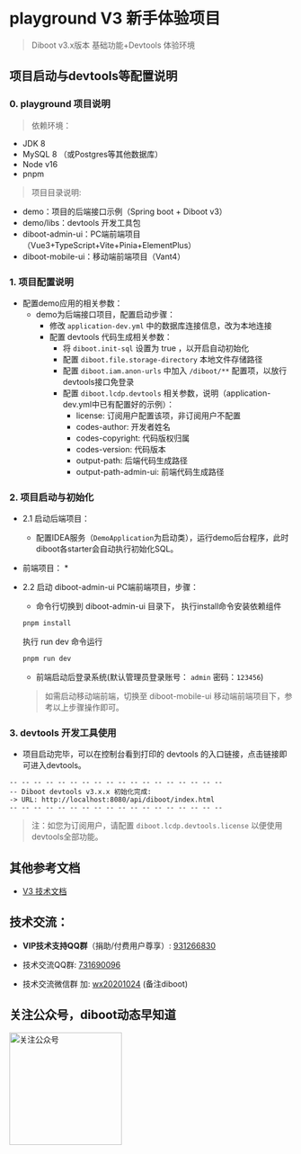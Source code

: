 # playground V3 新手体验项目
> Diboot v3.x版本 基础功能+Devtools 体验环境

## 项目启动与devtools等配置说明
### 0. playground 项目说明
> 依赖环境：
  * JDK 8
  * MySQL 8 （或Postgres等其他数据库）
  * Node v16
  * pnpm

> 项目目录说明:
  * demo：项目的后端接口示例（Spring boot + Diboot v3）
  * demo/libs：devtools 开发工具包
  * diboot-admin-ui：PC端前端项目（Vue3+TypeScript+Vite+Pinia+ElementPlus）
  * diboot-mobile-ui：移动端前端项目（Vant4）

### 1. 项目配置说明

* 配置demo应用的相关参数：
  * demo为后端接口项目，配置启动步骤：
    * 修改 `application-dev.yml` 中的数据库连接信息，改为本地连接
    * 配置 devtools 代码生成相关参数：
      * 将 `diboot.init-sql` 设置为 true ，以开启自动初始化
      * 配置 `diboot.file.storage-directory` 本地文件存储路径
      * 配置 `diboot.iam.anon-urls` 中加入 `/diboot/**` 配置项，以放行devtools接口免登录
      * 配置 `diboot.lcdp.devtools` 相关参数，说明（application-dev.yml中已有配置好的示例）：
        * license: 订阅用户配置该项，非订阅用户不配置
        * codes-author: 开发者姓名
        * codes-copyright: 代码版权归属
        * codes-version: 代码版本
        * output-path: 后端代码生成路径
        * output-path-admin-ui: 前端代码生成路径
 
### 2. 项目启动与初始化

* 2.1 启动后端项目：
  * 配置IDEA服务（`DemoApplication`为启动类），运行demo后台程序，此时diboot各starter会自动执行初始化SQL。
* 前端项目：
  *
* 2.2 启动 diboot-admin-ui PC端前端项目，步骤：
  * 命令行切换到 diboot-admin-ui 目录下， 执行install命令安装依赖组件
  ```cmd
  pnpm install
  ```
  执行 run dev 命令运行
  ```cmd
  pnpm run dev
  ```
  * 前端启动后登录系统(默认管理员登录账号： `admin` 密码：`123456`)

  > 如需启动移动端前端，切换至 diboot-mobile-ui 移动端前端项目下，参考以上步骤操作即可。

### 3. devtools 开发工具使用
* 项目启动完毕，可以在控制台看到打印的 devtools 的入口链接，点击链接即可进入devtools。
~~~
-- -- -- -- -- -- -- -- -- -- -- -- -- -- -- -- -- --
-- Diboot devtools v3.x.x 初始化完成: 
-> URL: http://localhost:8080/api/diboot/index.html
-- -- -- -- -- -- -- -- -- -- -- -- -- -- -- -- -- --
~~~
> 注：如您为订阅用户，请配置 `diboot.lcdp.devtools.license` 以便使用devtools全部功能。

## 其他参考文档
* [V3 技术文档](http://v3.diboot.com)

## 技术交流：
  * **VIP技术支持QQ群**（捐助/付费用户尊享）: [931266830]()
  
  * 技术交流QQ群: [731690096]() 
  
  * 技术交流微信群 加: [wx20201024]() (备注diboot)
  
## 关注公众号，diboot动态早知道
<img src="https://www.diboot.com/qrcode_gzh.jpg" width = "200" height = "200" alt="关注公众号" align=center />
